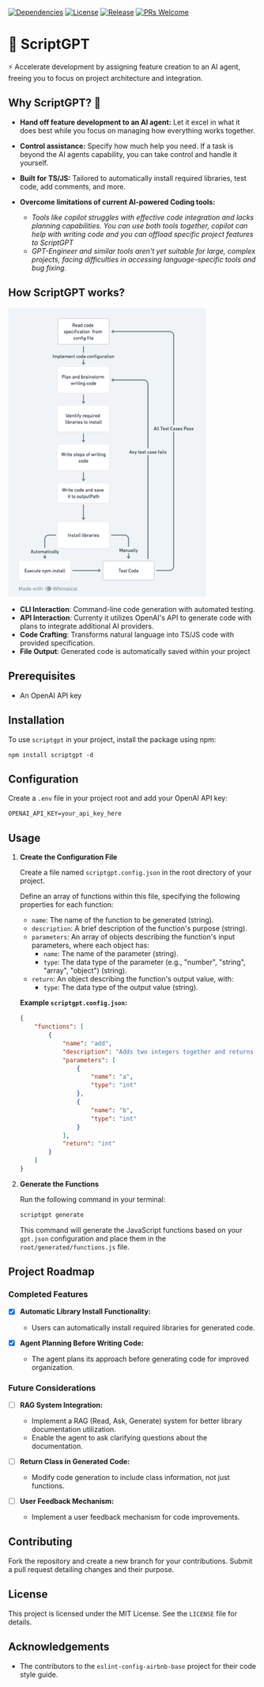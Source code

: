 [![Dependencies](https://img.shields.io/badge/dependencies-up%20to%20date-brightgreen.svg)](https://github.com/ukanwat/ScriptGPT/blob/master/package.json)
[![License](https://img.shields.io/badge/license-MIT-blue.svg)](https://github.com/ukanwat/ScriptGPT/blob/master/LICENSE)
[![Release](https://img.shields.io/github/v/release/ukanwat/ScriptGPT.svg?include_prereleases)](https://github.com/ukanwat/ScriptGPT/releases)
[![PRs Welcome](https://img.shields.io/badge/PRs-welcome-brightgreen.svg)](https://github.com/ukanwat/ScriptGPT/pulls)


# 📜 ScriptGPT
⚡️ Accelerate development by assigning feature creation to an AI agent, freeing you to focus on project architecture and integration.


## Why ScriptGPT? 🚀

- **Hand off feature development to an AI agent:** Let it excel in what it does best while you focus on managing how everything works together.
  
- **Control assistance:** Specify how much help you need. If a task is beyond the AI agents capability, you can take control and handle it yourself.

- **Built for TS/JS:** Tailored to automatically install required libraries, test code, add comments, and more.

- **Overcome limitations of current AI-powered Coding tools:**
  - *Tools like copilot struggles with effective code integration and lacks planning capabilities. You can use both tools together, copilot can help with writing code and you can offload specific project features to ScriptGPT*
  - *GPT-Engineer and similar tools aren't yet suitable for large, complex projects, facing difficulties in accessing language-specific tools and bug fixing.*




## How ScriptGPT works?
<img src="https://github.com/ukanwat/ScriptGPT/blob/master/docs/images/scriptgpt.png" width="400" />

- **CLI Interaction**: Command-line code generation with automated testing.
- **API Interaction**: Currenty it utilizes OpenAI's API to generate code with plans to integrate additional AI providers.
- **Code Crafting**: Transforms natural language into TS/JS code with provided specification.
- **File Output**: Generated code is automatically saved within your project


## Prerequisites
- An OpenAI API key

## Installation
To use `scriptgpt` in your project, install the package using npm:

```
npm install scriptgpt -d
```

## Configuration
Create a `.env` file in your project root and add your OpenAI API key:

```
OPENAI_API_KEY=your_api_key_here
```

## Usage

1. **Create the Configuration File**

    Create a file named `scriptgpt.config.json` in the root directory of your project.

    Define an array of functions within this file, specifying the following properties for each function:
    
    - `name`: The name of the function to be generated (string).
    - `description`: A brief description of the function's purpose (string).
    - `parameters`: An array of objects describing the function's input parameters, where each object has:
        - `name`: The name of the parameter (string).
        - `type`: The data type of the parameter (e.g., "number", "string", "array", "object") (string).
    - `return`: An object describing the function's output value, with:
        - `type`: The data type of the output value (string).

    **Example `scriptgpt.config.json`:**
    
    ```json
    {
        "functions": [
            {
                "name": "add",
                "description": "Adds two integers together and returns values",
                "parameters": [
                    {
                        "name": "a",
                        "type": "int"
                    },
                    {
                        "name": "b",
                        "type": "int"
                    }
                ],
                "return": "int"
            }
        ]
    }
    ```

2. **Generate the Functions**

    Run the following command in your terminal:

    ```bash
    scriptgpt generate
    ```

    This command will generate the JavaScript functions based on your `gpt.json` configuration and place them in the `root/generated/functions.js` file.





## Project Roadmap

### Completed Features

- [x] **Automatic Library Install Functionality:**
  - Users can automatically install required libraries for generated code.

- [x] **Agent Planning Before Writing Code:**
  - The agent plans its approach before generating code for improved organization.

### Future Considerations

- [ ] **RAG System Integration:**
  - Implement a RAG (Read, Ask, Generate) system for better library documentation utilization.
  - Enable the agent to ask clarifying questions about the documentation.

- [ ] **Return Class in Generated Code:**
  - Modify code generation to include class information, not just functions.

- [ ] **User Feedback Mechanism:**
  - Implement a user feedback mechanism for code improvements.





## Contributing
Fork the repository and create a new branch for your contributions. Submit a pull request detailing changes and their purpose.

## License
This project is licensed under the MIT License. See the `LICENSE` file for details.

## Acknowledgements
- The contributors to the `eslint-config-airbnb-base` project for their code style guide.
